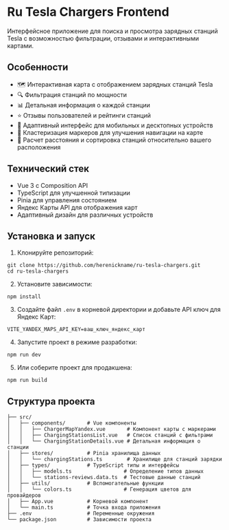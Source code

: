 # Ru Tesla Chargers Frontend

Интерфейсное приложение для поиска и просмотра зарядных станций Tesla с возможностью фильтрации, отзывами и интерактивными картами.

## Особенности

- 🗺️ Интерактивная карта с отображением зарядных станций Tesla
- 🔍 Фильтрация станций по мощности
- 📊 Детальная информация о каждой станции
- ⭐ Отзывы пользователей и рейтинги станций
- 📱 Адаптивный интерфейс для мобильных и десктопных устройств
- 📍 Кластеризация маркеров для улучшения навигации на карте
- 📏 Расчет расстояния и сортировка станций относительно вашего расположения

## Технический стек

- Vue 3 с Composition API
- TypeScript для улучшенной типизации
- Pinia для управления состоянием
- Яндекс Карты API для отображения карт
- Адаптивный дизайн для различных устройств

## Установка и запуск

1. Клонируйте репозиторий:

```
git clone https://github.com/herenickname/ru-tesla-chargers.git
cd ru-tesla-chargers
```

2. Установите зависимости:

```
npm install
```

3. Создайте файл `.env` в корневой директории и добавьте API ключ для Яндекс Карт:

```
VITE_YANDEX_MAPS_API_KEY=ваш_ключ_яндекс_карт
```

4. Запустите проект в режиме разработки:

```
npm run dev
```

5. Или соберите проект для продакшена:

```
npm run build
```

## Структура проекта

```
├── src/
│   ├── components/       # Vue компоненты
│   │   ├── ChargerMapYandex.vue       # Компонент карты с маркерами
│   │   ├── ChargingStationsList.vue   # Список станций с фильтрами
│   │   └── ChargingStationDetails.vue # Детальная информация о станции
│   ├── stores/           # Pinia хранилища данных
│   │   └── chargingStations.ts        # Хранилище для станций зарядки
│   ├── types/            # TypeScript типы и интерфейсы
│   │   ├── models.ts                 # Определение типов данных
│   │   └── stations-reviews.data.ts  # Тестовые данные станций
│   ├── utils/            # Вспомогательные функции
│   │   └── colors.ts                 # Генерация цветов для провайдеров
│   ├── App.vue           # Корневой компонент
│   └── main.ts           # Точка входа приложения
├── .env                  # Переменные окружения
└── package.json          # Зависимости проекта
```
